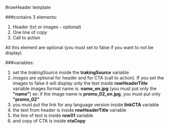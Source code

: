 #rowHeader template

###contains 3 elements:

1. Header (txt or images - optional)
2. One line of copy
3. Call to action

All this element are optional (you must set to false if you want to not be display)

###variables:

1. set the *trakingSource* inside the **trakingSource** variable
2. *images* are optional for header and for CTA (call to action). If you set the images to false it will display only the text inside **rowHeaderTitle** variable
	images format name is:
		**name_en.jpg** (you must put only the **"name"**)
		ex: if the image name is **promo_02_en.jpg**, you must put only **"promo_02"**
3. you must put the link for any language version inside **linkCTA** variable
4. the text from header is inside **rowHeaderTitle** variable
5. the line of text is inside **row01** variable
6. and copy of CTA is inside **ctaCopy**